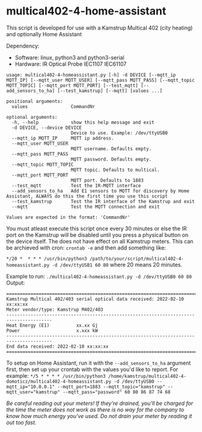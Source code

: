 # multical402-4-home-assistant
  
This script is developed for use with a Kamstrup Multical 402 (city heating) and optionally Home Assistant
  
Dependency:
 * Software: linux, python3 and python3-serial  
 * Hardware: IR Optical Probe IEC1107 IEC61107  
  
```
usage: multical402-4-homeassistant.py [-h] -d DEVICE [--mqtt_ip MQTT_IP] [--mqtt_user MQTT_USER] [--mqtt_pass MQTT_PASS] [--mqtt_topic MQTT_TOPIC] [--mqtt_port MQTT_PORT] [--test_mqtt] [--add_sensors_to_ha] [--test_kamstrup] [--mqtt] [values ...]

positional arguments:
  values                CommandNr

optional arguments:
  -h, --help            show this help message and exit
  -d DEVICE, --device DEVICE
                        Device to use. Example: /dev/ttyUSB0
  --mqtt_ip MQTT_IP     MQTT ip address.
  --mqtt_user MQTT_USER
                        MQTT username. Defaults empty.
  --mqtt_pass MQTT_PASS
                        MQTT password. Defaults empty.
  --mqtt_topic MQTT_TOPIC
                        MQTT topic. Defaults to multical.
  --mqtt_port MQTT_PORT
                        MQTT port. Defaults to 1883
  --test_mqtt           Test the IR-MQTT interface
  --add_sensors_to_ha   Add E1 sensors to MQTT for discovery by Home Assistant, ALWAYS do this the first time you use this script
  --test_kamstrup       Test the IR interface of the Kamstrup and exit
  --mqtt                Test the MQTT connection and exit

Values are expected in the format: 'CommandNr'
```

You must atleast execute this script once every 30 minutes or else the IR port on the Kamstrup will be disabled until you press a physical button on the device itself. The does not have effect on all Kamstrup meters. This can be archieved with cron: `crontab -e` and then add something like:

`*/20 *  * * * /usr/bin/python3 /path/to/your/script/multical402-4-homeassistant.py -d /dev/ttyUSB1 60 80` where 20 means 20 minutes.

Example to run: `./multical402-4-homeassistant.py -d /dev/ttyUSB0 60 80`
Output:
```
=======================================================================================
Kamstrup Multical 402/403 serial optical data received: 2022-02-10 xx:xx:xx
Meter vendor/type: Kamstrup M402/403
---------------------------------------------------------------------------------------
Heat Energy (E1)          xx.xx Gj
Power                     x.xxx kW
---------------------------------------------------------------------------------------
End data received: 2022-02-10 xx:xx:xx
=======================================================================================
```

To setup on Home Assistant, run it with the `--add_sensors_to_ha` argument first, then set up your crontab with the values you'd like to report. For example:
`*/5 * * * * /usr/bin/python3 /home/kamstrup/multical402-4-domoticz/multical402-4-homeassistant.py -d /dev/ttyUSB0 --mqtt_ip="10.0.0.1" --mqtt_port=1883 --mqtt_topic="kamstrup" --mqtt_user="kamstrup" --mqtt_pass="password" 60 80 86 87 74 68`

*Be careful reading out your meters! If they're drained, you'll be charged for the time the meter does not work as there is no way for the company to know how much energy you've used. Do not drain your meter by reading it out too fast.*
